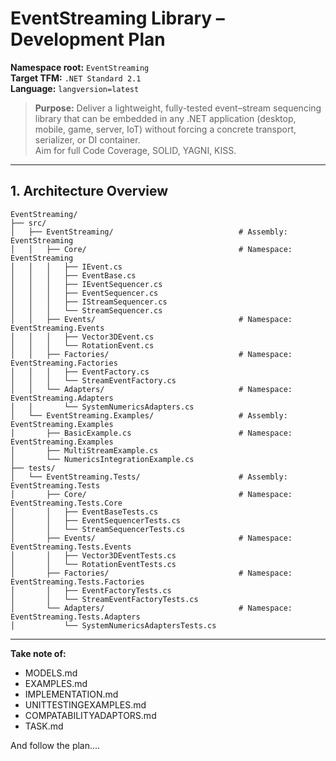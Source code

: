 <!-- PLANNING.md -->

# EventStreaming Library – Development Plan

**Namespace root:** `EventStreaming`  
**Target TFM:** `.NET Standard 2.1`  
**Language:** `langversion=latest`

> **Purpose:** Deliver a lightweight, fully-tested event–stream sequencing library that can be embedded in any .NET application (desktop, mobile, game, server, IoT) without forcing a concrete transport, serializer, or DI container.  
> Aim for full Code Coverage, SOLID, YAGNI, KISS.

---

## 1. Architecture Overview

```text
EventStreaming/
├── src/
│   ├── EventStreaming/                            # Assembly: EventStreaming
│   │   ├── Core/                                  # Namespace: EventStreaming
│   │   │   ├── IEvent.cs
│   │   │   ├── EventBase.cs
│   │   │   ├── IEventSequencer.cs
│   │   │   ├── EventSequencer.cs
│   │   │   ├── IStreamSequencer.cs
│   │   │   └── StreamSequencer.cs
│   │   ├── Events/                                # Namespace: EventStreaming.Events
│   │   │   ├── Vector3DEvent.cs
│   │   │   └── RotationEvent.cs
│   │   ├── Factories/                             # Namespace: EventStreaming.Factories
│   │   │   ├── EventFactory.cs
│   │   │   └── StreamEventFactory.cs
│   │   └── Adapters/                              # Namespace: EventStreaming.Adapters
│   │       └── SystemNumericsAdapters.cs
│   └── EventStreaming.Examples/                   # Assembly: EventStreaming.Examples
│       ├── BasicExample.cs                        # Namespace: EventStreaming.Examples
│       ├── MultiStreamExample.cs
│       └── NumericsIntegrationExample.cs
├── tests/
│   └── EventStreaming.Tests/                      # Assembly: EventStreaming.Tests
│       ├── Core/                                  # Namespace: EventStreaming.Tests.Core
│       │   ├── EventBaseTests.cs
│       │   ├── EventSequencerTests.cs
│       │   └── StreamSequencerTests.cs
│       ├── Events/                                # Namespace: EventStreaming.Tests.Events
│       │   ├── Vector3DEventTests.cs
│       │   └── RotationEventTests.cs
│       ├── Factories/                             # Namespace: EventStreaming.Tests.Factories
│       │   ├── EventFactoryTests.cs
│       │   └── StreamEventFactoryTests.cs
│       └── Adapters/                              # Namespace: EventStreaming.Tests.Adapters
│           └── SystemNumericsAdaptersTests.cs
```

---

**Take note of:**
* MODELS.md
* EXAMPLES.md
* IMPLEMENTATION.md
* UNITTESTINGEXAMPLES.md
* COMPATABILITYADAPTORS.md
* TASK.md

And follow the plan....